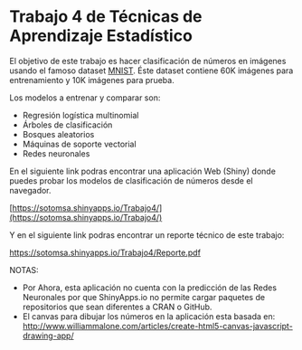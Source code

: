 # Trabajo 4 de Técnicas de Aprendizaje Estadístico

El objetivo de este trabajo es hacer clasificación de números en imágenes usando el famoso dataset [MNIST](https://en.wikipedia.org/wiki/MNIST_database). Éste dataset contiene 60K imágenes para entrenamiento y 10K imágenes para prueba.

Los modelos a entrenar y comparar son:
- Regresión logística multinomial
- Árboles de clasificación
- Bosques aleatorios
- Máquinas de soporte vectorial
- Redes neuronales

En el siguiente link podras encontrar una aplicación Web (Shiny) donde puedes probar los modelos de clasificación de números desde el navegador.

[https://sotomsa.shinyapps.io/Trabajo4/](https://sotomsa.shinyapps.io/Trabajo4/)

Y en el siguiente link podras encontrar un reporte técnico de este trabajo:

https://sotomsa.shinyapps.io/Trabajo4/Reporte.pdf

NOTAS: 
- Por Ahora, esta aplicación no cuenta con la predicción de las Redes Neuronales por que ShinyApps.io no permite cargar paquetes de repositorios que sean diferentes a CRAN o GitHub.
- El canvas para dibujar los números en la aplicación esta basada en: http://www.williammalone.com/articles/create-html5-canvas-javascript-drawing-app/
